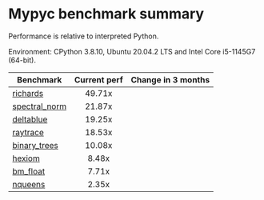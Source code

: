 # Mypyc benchmark summary

Performance is relative to interpreted Python.

Environment: CPython 3.8.10, Ubuntu 20.04.2 LTS and Intel Core i5-1145G7 (64-bit).

| Benchmark | Current perf | Change in 3 months |
| --- | :---: | :---: |
| [richards](benchmarks/richards.md) | 49.71x |  |
| [spectral_norm](benchmarks/spectral_norm.md) | 21.87x |  |
| [deltablue](benchmarks/deltablue.md) | 19.25x |  |
| [raytrace](benchmarks/raytrace.md) | 18.53x |  |
| [binary_trees](benchmarks/binary_trees.md) | 10.08x |  |
| [hexiom](benchmarks/hexiom.md) | 8.48x |  |
| [bm_float](benchmarks/bm_float.md) | 7.71x |  |
| [nqueens](benchmarks/nqueens.md) | 2.35x |  |
